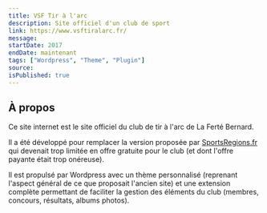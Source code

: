 ```yaml
---
title: VSF Tir à l'arc
description: Site officiel d'un club de sport
link: https://www.vsftiralarc.fr/
message:
startDate: 2017
endDate: maintenant
tags: ["Wordpress", "Theme", "Plugin"]
source:
isPublished: true
---
```


## À propos

Ce site internet est le site officiel du club de tir à l'arc de La Ferté Bernard.

Il a été développé pour remplacer la version proposée par [SportsRegions.fr](https://www.sportsregions.fr/) qui devenait trop limitée en offre gratuite pour le club (et dont l'offre payante était trop onéreuse).

Il est propulsé par Wordpress avec un thème personnalisé (reprenant l'aspect général de ce que proposait l'ancien site) et une extension complète permettant de faciliter la gestion des éléments du club (membres, concours, résultats, albums photos).
